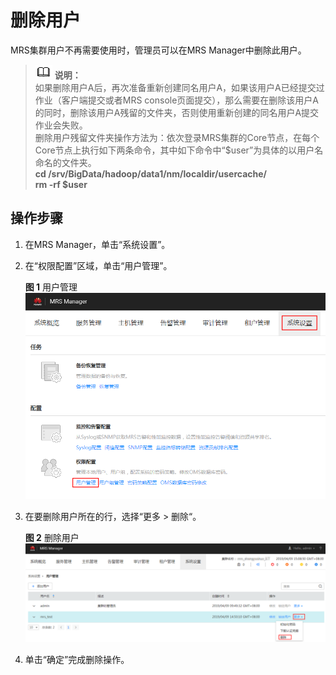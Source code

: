 # 删除用户<a name="ZH-CN_TOPIC_0174499509"></a>

MRS集群用户不再需要使用时，管理员可以在MRS Manager中删除此用户。

>![](public_sys-resources/icon-note.gif) **说明：**   
>如果删除用户A后，再次准备重新创建同名用户A，如果该用户A已经提交过作业（客户端提交或者MRS console页面提交），那么需要在删除该用户A的同时，删除该用户A残留的文件夹，否则使用重新创建的同名用户A提交作业会失败。  
>删除用户残留文件夹操作方法为：依次登录MRS集群的Core节点，在每个Core节点上执行如下两条命令，其中如下命令中“$user”为具体的以用户名命名的文件夹。  
>**cd /srv/BigData/hadoop/data1/nm/localdir/usercache/**  
>**rm -rf $user**  

## 操作步骤<a name="zh-cn_topic_0139052705_zh-cn_topic_0050661073_zh-cn_topic_0047014021_section28144901164640"></a>

1.  在MRS Manager，单击“系统设置”。
2.  在“权限配置”区域，单击“用户管理”。

    **图 1**  用户管理<a name="zh-cn_topic_0139052705_zh-cn_topic_0050661073_fig3220924259"></a>  
    ![](figures/用户管理-25.png "用户管理-25")

3.  在要删除用户所在的行，选择“更多  \>  删除“。

    **图 2**  删除用户<a name="zh-cn_topic_0139052705_zh-cn_topic_0050661073_fig178114820911"></a>  
    ![](figures/删除用户-28.png "删除用户-28")

4.  单击“确定”完成删除操作。


